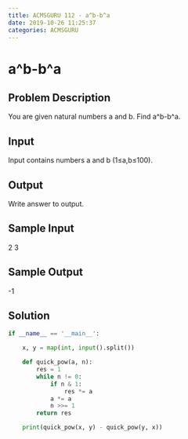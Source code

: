 ```yaml
---
title: ACMSGURU 112 - a^b-b^a
date: 2019-10-26 11:25:37
categories: ACMSGURU
---
```

# a^b-b^a

<!--more-->

## Problem Description

You are given natural numbers a and b. Find a^b-b^a.

## Input

Input contains numbers a and b (1≤a,b≤100).

## Output

Write answer to output.

## Sample Input

2 3

## Sample Output

-1

## Solution

```python
if __name__ == '__main__':

    x, y = map(int, input().split())

    def quick_pow(a, n):
        res = 1
        while n != 0:
            if n & 1:
                res *= a
            a *= a
            n >>= 1
        return res

    print(quick_pow(x, y) - quick_pow(y, x))
```